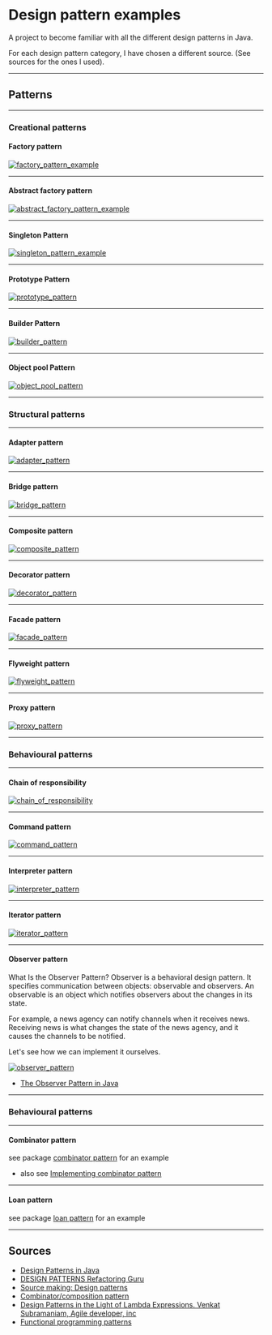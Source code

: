 # Design pattern examples
A project to become familiar with all the different design patterns in Java.

For each design pattern category, I have chosen a different source. (See sources for the ones I used).  

---
## Patterns

---
### Creational patterns
#### Factory pattern
[![factory_pattern_example](design_pattern_images/factory_pattern_example.png)](https://www.javatpoint.com/factory-method-design-pattern)

---
#### Abstract factory pattern
[![abstract_factory_pattern_example](design_pattern_images/abstract_factory_pattern_example.png)](https://www.javatpoint.com/abstract-factory-pattern)

---
#### Singleton Pattern
[![singleton_pattern_example](design_pattern_images/singleton_pattern_example.png)](https://www.javatpoint.com/singleton-design-pattern-in-java)

---
#### Prototype Pattern
[![prototype_pattern](design_pattern_images/prototype_pattern.png)](https://www.javatpoint.com/prototype-design-pattern)

---
#### Builder Pattern
[![builder_pattern](design_pattern_images/builder_pattern.png)](https://www.javatpoint.com/builder-design-pattern)

---
#### Object pool Pattern
[![object_pool_pattern](design_pattern_images/object_pool_pattern.png)](https://www.javatpoint.com/object-pool-pattern)

---
### Structural patterns

---
#### Adapter pattern
[![adapter_pattern](design_pattern_images/adapter_pattern.png)](https://refactoring.guru/design-patterns/adapter)

---
#### Bridge pattern
[![bridge_pattern](design_pattern_images/bridge_pattern.png)](https://refactoring.guru/design-patterns/bridge)

---
#### Composite pattern
[![composite_pattern](design_pattern_images/composite_pattern.png)](https://refactoring.guru/design-patterns/composite)

---
#### Decorator pattern
[![decorator_pattern](design_pattern_images/decorator_pattern.png)](https://refactoring.guru/design-patterns/decorator)

---
#### Facade pattern
[![facade_pattern](design_pattern_images/facade_pattern.png)](https://refactoring.guru/design-patterns/facade)

---
#### Flyweight pattern
[![flyweight_pattern](design_pattern_images/flyweight_pattern.png)](https://refactoring.guru/design-patterns/flyweight)

---
#### Proxy pattern
[![proxy_pattern](design_pattern_images/proxy_pattern.png)](https://refactoring.guru/design-patterns/proxy)

---
### Behavioural patterns

---
#### Chain of responsibility
[![chain_of_responsibility](design_pattern_images/chain_of_responsibility.png)](https://refactoring.guru/design-patterns/chain-of-responsibility)

---
#### Command pattern
[![command_pattern](design_pattern_images/command_pattern.png)](https://refactoring.guru/design-patterns/command)

---
#### Interpreter pattern
[![interpreter_pattern](design_pattern_images/interpreter_pattern.png)](https://sourcemaking.com/design_patterns/interpreter)

---
#### Iterator pattern
[![iterator_pattern](design_pattern_images/iterator_pattern.png)](https://refactoring.guru/design-patterns/iterator)


---
#### Observer pattern
What Is the Observer Pattern?
Observer is a behavioral design pattern. It specifies communication between objects: observable and observers. An observable is an object which notifies observers about the changes in its state.

For example, a news agency can notify channels when it receives news. Receiving news is what changes the state of the news agency, and it causes the channels to be notified.

Let's see how we can implement it ourselves.

[![observer_pattern](design_pattern_images/observer_pattern.png)](https://refactoring.guru/design-patterns/observer)
- [The Observer Pattern in Java](https://www.baeldung.com/java-observer-pattern)

---
### Behavioural patterns

---
#### Combinator pattern

see package [combinator pattern](src/main/java/hzt/functional_patterns/combinator_pattern) for an example

- also see [Implementing combinator pattern](https://youtu.be/VRpHdSFWGPs?t=6028)
---
#### Loan pattern

see package [loan pattern](src/main/java/hzt/functional_patterns/loan_pattern) for an example

---

## Sources
- [Design Patterns in Java](https://www.javatpoint.com/design-patterns-in-java)
- [DESIGN PATTERNS Refactoring Guru](https://refactoring.guru/design-patterns)
- [Source making: Design patterns](https://sourcemaking.com/design_patterns/behavioral_patterns)
- [Combinator/composition pattern](https://java-design-patterns.com/patterns/combinator/)
- [Design Patterns in the Light of Lambda Expressions. Venkat Subramaniam, Agile developer, inc](https://www.youtube.com/watch?v=WN9kgdSVhDo)
- [Functional programming patterns](https://dzone.com/articles/functional-programming-patterns-with-java-8)
